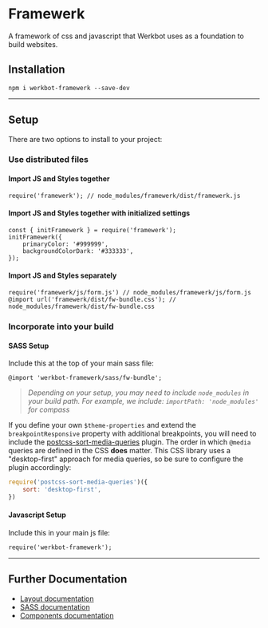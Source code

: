 # Framewerk
A framework of css and javascript that Werkbot uses as a foundation to build websites.

## Installation
`npm i werkbot-framewerk --save-dev`

---

## Setup
There are two options to install to your project:

### Use distributed files

#### Import JS and Styles together
`require('framewerk'); // node_modules/framewerk/dist/framewerk.js`

#### Import JS and Styles together with initialized settings
```
const { initFramewerk } = require('framewerk');
initFramewerk({
	primaryColor: '#999999',
	backgroundColorDark: '#333333',
});
```

#### Import JS and Styles separately
`require('framewerk/js/form.js') // node_modules/framewerk/js/form.js`\
`@import url('framewerk/dist/fw-bundle.css'); // node_modules/framewerk/dist/fw-bundle.css`

### Incorporate into your build
#### SASS Setup
Include this at the top of your main sass file:

`@import 'werkbot-framewerk/sass/fw-bundle';`

> *Depending on your setup, you may need to include `node_modules` in your build path. For example, we include: `importPath: 'node_modules'` for compass*

If you define your own `$theme-properties` and extend the `breakpointResponsive` property with additional breakpoints, you will need to include the [postcss-sort-media-queries](https://github.com/yunusga/postcss-sort-media-queries) plugin. The order in which `@media` queries are defined in the CSS **does** matter. This CSS library uses a "desktop-first" approach for media queries, so be sure to configure the plugin accordingly:

```js
require('postcss-sort-media-queries')({
    sort: 'desktop-first',
})
```

#### Javascript Setup
Include this in your main js file:

`require('werkbot-framewerk');`

---

## Further Documentation
* [Layout documentation](docs/en/layout.md)
* [SASS documentation](docs/en/sass-setup.md)
* [Components documentation](docs/en/components.md)

